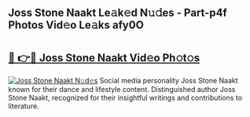 ## Joss Stone Naakt Le𝚊k𝚎d N𝚞𝚍es - Part-p4f Photos Vid𝚎o Le𝚊ks afy0O

# <h2><a href="http://fbadaxn.evod.top/?m=Joss+Stone+Naakt">🔗 👉🔴 Joss Stone Naakt Vid𝚎o Ph𝚘t𝚘s</a></h2>

[![Joss Stone Naakt N𝚞d𝚎s](https://i.imgur.com/8V9OHl7.gif)](http://fbadaxn.evod.top/?m=Joss+Stone+Naakt)
Social media personality Joss Stone Naakt known for their dance and lifestyle content. Distinguished author Joss Stone Naakt, recognized for their insightful writings and contributions to literature. 
